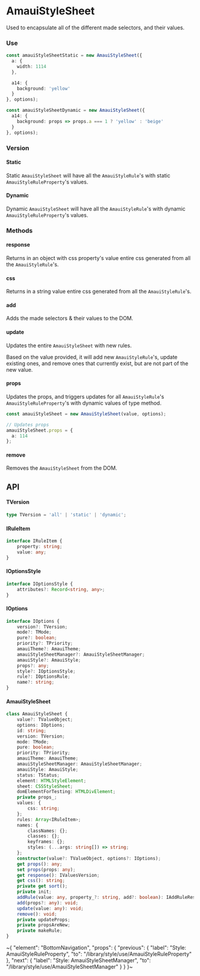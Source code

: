 
# AmauiStyleSheet

Used to encapsulate all of the different made selectors, and their values.

### Use

```ts
const amauiStyleSheetStatic = new AmauiStyleSheet({
  a: {
    width: 1114
  },

  a14: {
    background: 'yellow'
  }
}, options);

const amauiStyleSheetDynamic = new AmauiStyleSheet({
  a14: {
    background: props => props.a === 1 ? 'yellow' : 'beige'
  }
}, options);
```

### Version

#### Static

Static `AmauiStyleSheet` will have all the `AmauiStyleRule`'s with static `AmauiStyleRuleProperty`'s values.

#### Dynamic

Dynamic `AmauiStyleSheet` will have all the `AmauiStyleRule`'s with dynamic `AmauiStyleRuleProperty`'s values.

### Methods

#### response

Returns in an object with css property's value entire css generated from all the `AmauiStyleRule`'s.

#### css

Returns in a string value entire css generated from all the `AmauiStyleRule`'s.

#### add

Adds the made selectors & their values to the DOM.

#### update

Updates the entire `AmauiStyleSheet` with new rules.

Based on the value provided, it will add new `AmauiStyleRule`'s, update existing ones, and remove ones that currently exist, but are not part of the new value.

#### props

Updates the props, and triggers updates for all `AmauiStyleRule`'s `AmauiStyleRuleProperty`'s with dynamic values of type method.

```ts
const amauiStyleSheet = new AmauiStyleSheet(value, options);

// Updates props
amauiStyleSheet.props = {
  a: 114
};
```

#### remove

Removes the `AmauiStyleSheet` from the DOM.

## API

#### TVersion

```ts
type TVersion = 'all' | 'static' | 'dynamic';
```

#### IRuleItem

```ts
interface IRuleItem {
    property: string;
    value: any;
}
```

#### IOptionsStyle

```ts
interface IOptionsStyle {
    attributes?: Record<string, any>;
}
```

#### IOptions

```ts
interface IOptions {
    version?: TVersion;
    mode?: TMode;
    pure?: boolean;
    priority?: TPriority;
    amauiTheme?: AmauiTheme;
    amauiStyleSheetManager?: AmauiStyleSheetManager;
    amauiStyle?: AmauiStyle;
    props?: any;
    style?: IOptionsStyle;
    rule?: IOptionsRule;
    name?: string;
}
```

#### AmauiStyleSheet

```ts
class AmauiStyleSheet {
    value?: TValueObject;
    options: IOptions;
    id: string;
    version: TVersion;
    mode: TMode;
    pure: boolean;
    priority: TPriority;
    amauiTheme: AmauiTheme;
    amauiStyleSheetManager: AmauiStyleSheetManager;
    amauiStyle: AmauiStyle;
    status: TStatus;
    element: HTMLStyleElement;
    sheet: CSSStyleSheet;
    domElementForTesting: HTMLDivElement;
    private props_;
    values: {
        css: string;
    };
    rules: Array<IRuleItem>;
    names: {
        classNames: {};
        classes: {};
        keyframes: {};
        styles: (...args: string[]) => string;
    };
    constructor(value?: TValueObject, options?: IOptions);
    get props(): any;
    set props(props: any);
    get response(): IValuesVersion;
    get css(): string;
    private get sort();
    private init;
    addRule(value: any, property_?: string, add?: boolean): IAddRuleResponse;
    add(props?: any): void;
    update(value: any): void;
    remove(): void;
    private updateProps;
    private propsAreNew;
    private makeRule;
}
```


~{
  "element": "BottomNavigation",
  "props": {
    "previous": {
      "label": "Style: AmauiStyleRuleProperty",
      "to": "/library/style/use/AmauiStyleRuleProperty"
    },
    "next": {
      "label": "Style: AmauiStyleSheetManager",
      "to": "/library/style/use/AmauiStyleSheetManager"
    }
  }
}~
